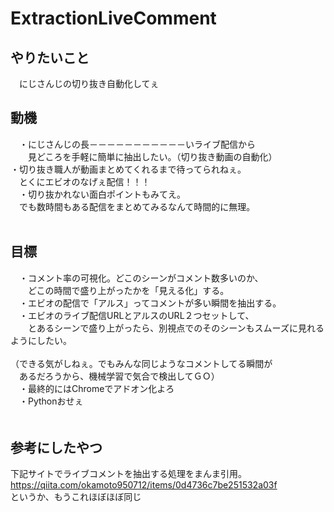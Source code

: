 # ExtractionLiveComment
## やりたいこと
　にじさんじの切り抜き自動化してぇ

## 動機
　・にじさんじの長－－－－－－－－－－－いライブ配信から<br>
　　見どころを手軽に簡単に抽出したい。（切り抜き動画の自動化）<br>
  ・切り抜き職人が動画まとめてくれるまで待ってられねぇ。<br>
  　とくにエビオのなげぇ配信！！！<br>
　・切り抜かれない面白ポイントもみてえ。<br>
 　でも数時間もある配信をまとめてみるなんて時間的に無理。<br>
<br>
## 目標
　・コメント率の可視化。どこのシーンがコメント数多いのか、<br>
　　どこの時間で盛り上がったかを「見える化」する。<br>
　・エビオの配信で「アルス」ってコメントが多い瞬間を抽出する。<br>
　・エビオのライブ配信URLとアルスのURL２つセットして、<br>
　　とあるシーンで盛り上がったら、別視点でのそのシーンもスムーズに見れるようにしたい。<br>
  <br>
   （できる気がしねぇ。でもみんな同じようなコメントしてる瞬間が<br>
   　あるだろうから、機械学習で気合で検出してＧＯ）<br>
　・最終的にはChromeでアドオン化よろ<br>
　・Pythonおせぇ<br>
 　 
 <br>
## 参考にしたやつ
下記サイトでライブコメントを抽出する処理をまんま引用。<br>
https://qiita.com/okamoto950712/items/0d4736c7be251532a03f<br>
というか、もうこれほぼほぼ同じ<br>
